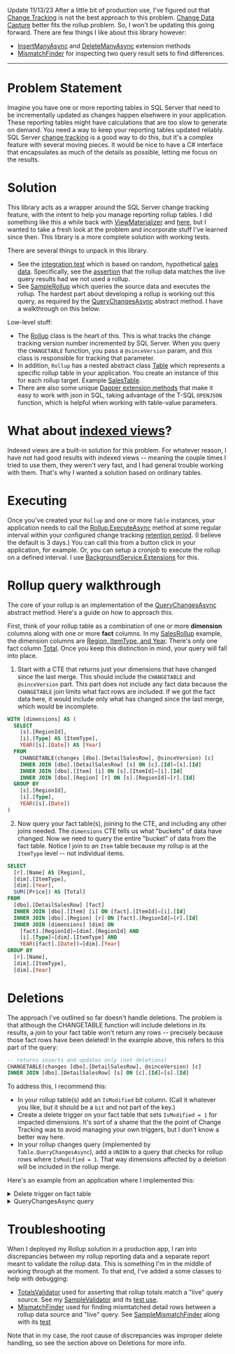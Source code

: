 Update 11/13/23
After a little bit of production use, I've figured out that [Change Tracking](https://learn.microsoft.com/en-us/sql/relational-databases/track-changes/about-change-tracking-sql-server?view=sql-server-ver16) is not the best approach to this problem. [Change Data Capture](https://learn.microsoft.com/en-us/sql/relational-databases/track-changes/about-change-data-capture-sql-server?view=sql-server-ver16) better fits the rollup problem. So, I won't be updating this going forward. There are few things I like about this library however:
- [InsertManyAsync](https://github.com/adamfoneil/Rollup/blob/master/Rollup/Extensions/DbConnectionExtensions.cs#L30) and [DeleteManyAsync](https://github.com/adamfoneil/Rollup/blob/master/Rollup/Extensions/DbConnectionExtensions.cs#L12) extension methods
- [MismatchFinder](https://github.com/adamfoneil/Rollup/blob/master/Rollup/MismatchFinder.cs) for inspecting two query result sets to find differences.

---

# Problem Statement
Imagine you have one or more reporting tables in SQL Server that need to be incrementally updated as changes happen elsehwere in your application. These reporting tables might have calculations that are too slow to generate on demand. You need a way to keep your reporting tables updated reliably. SQL Server [change tracking](https://learn.microsoft.com/en-us/sql/relational-databases/track-changes/about-change-tracking-sql-server?view=sql-server-ver16) is a good way to do this, but it's a complex feature with several moving pieces. It would be nice to have a C# interface that encapsulates as much of the details as possible, letting me focus on the results.

# Solution
This library acts as a wrapper around the SQL Server change tracking feature, with the intent to help you manage reporting rollup tables. I did something like this a while back with [ViewMaterializer](https://github.com/adamfoneil/ViewMaterializer) and [here](https://github.com/adamfoneil/SqlServerUtil/wiki/Using-ViewMaterializer), but I wanted to take a fresh look at the problem and incorporate stuff I've learned since then. This library is a more complete solution with working tests.

There are several things to unpack in this library.
- See the [integration test](https://github.com/adamfoneil/Rollup/blob/master/Rollup.Tests/Integration.cs) which is based on random, hypothetical [sales data](https://github.com/adamfoneil/Rollup/blob/master/Rollup.Tests/Entities/DetailSalesRow.cs). Specifically, see the [assertion](https://github.com/adamfoneil/Rollup/blob/master/Rollup.Tests/Integration.cs#L72) that the rollup data matches the live query results had we not used a rollup.
- See [SampleRollup](https://github.com/adamfoneil/Rollup/blob/master/Rollup.Tests/SampleRollup.cs) which queries the source data and executes the rollup. The hardest part about developing a rollup is working out this query, as required by the [QueryChangesAsync](https://github.com/adamfoneil/Rollup/blob/master/Rollup/Rollup.cs#L74) abstract method. I have a walkthrough on this below.

Low-level stuff:
- The [Rollup](https://github.com/adamfoneil/Rollup/blob/master/Rollup/Rollup.cs) class is the heart of this. This is what tracks the change tracking version number incremented by SQL Server. When you query the `CHANGETABLE` function, you pass a `@sinceVersion` param, and this class is responsible for tracking that parameter.
- In addition, `Rollup` has a nested abstract class [Table](https://github.com/adamfoneil/Rollup/blob/master/Rollup/Rollup.cs#L79) which represents a specific rollup table in your application. You create an instance of this for each rollup target. Example [SalesTable](https://github.com/adamfoneil/Rollup/blob/master/Rollup.Tests/SampleRollup.cs#L26).
- There are also some unique [Dapper extension methods](https://github.com/adamfoneil/Rollup/blob/master/Rollup/Extensions/DbConnectionExtensions.cs) that make it easy to work with json in SQL, taking advantage of the T-SQL `OPENJSON` function, which is helpful when working with table-value parameters.

# What about [indexed views](https://learn.microsoft.com/en-us/sql/relational-databases/views/create-indexed-views?view=sql-server-ver16)?
Indexed views are a built-in solution for this problem. For whatever reason, I have not had good results with indexed views -- meaning the couple times I tried to use them, they weren't very fast, and I had general trouble working with them. That's why I wanted a solution based on ordinary tables.

# Executing
Once you've created your `Rollup` and one or more `Table` instances, your application needs to call the [Rollup.ExecuteAsync](https://github.com/adamfoneil/Rollup/blob/master/Rollup/Rollup.cs#L30) method at some regular interval within your configured change tracking [retention period](https://learn.microsoft.com/en-us/sql/relational-databases/track-changes/about-change-tracking-sql-server?view=sql-server-ver16#change-tracking-cleanup). (I believe the default is 3 days.) You can call this from a button click in your application, for example. Or, you can setup a cronjob to execute the rollup on a defined interval. I use [BackgroundService.Extensions](https://github.com/adamfoneil/BackgroundService.Extensions) for this.

# Rollup query walkthrough
The core of your rollup is an implementation of the [QueryChangesAsync](https://github.com/adamfoneil/Rollup/blob/master/Rollup/Rollup.cs#L85) abstract method. Here's a guide on how to approach this.

First, think of your rollup table as a combination of one or more **dimension** columns along with one or more **fact** columns. In my [SalesRollup](https://github.com/adamfoneil/Rollup/blob/master/Rollup.Tests/Entities/SalesRollup.cs) example, the dimension columns are [Region, ItemType, and Year](https://github.com/adamfoneil/Rollup/blob/master/Rollup.Tests/Entities/SalesRollup.cs#L6-L8). There's only one fact column [Total](https://github.com/adamfoneil/Rollup/blob/master/Rollup.Tests/Entities/SalesRollup.cs#L12). Once you keep this distinction in mind, your query will fall into place.

1. Start with a CTE that returns just your dimensions that have changed since the last merge. This should include the `CHANGETABLE` and `@sinceVersion` part. This part does not include any fact data because the `CHANGETABLE` join limits what fact rows are included. If we got the fact data here, it would include only what has changed since the last merge, which would be incomplete.

```sql
WITH [dimensions] AS (
  SELECT
    [s].[RegionId],
    [i].[Type] AS [ItemType],						
    YEAR([s].[Date]) AS [Year]
  FROM
    CHANGETABLE(changes [dbo].[DetailSalesRow], @sinceVersion) [c]
    INNER JOIN [dbo].[DetailSalesRow] [s] ON [c].[Id]=[s].[Id]
    INNER JOIN [dbo].[Item] [i] ON [s].[ItemId]=[i].[Id]
    INNER JOIN [dbo].[Region] [r] ON [s].[RegionId]=[r].[Id]
  GROUP BY
    [s].[RegionId],
    [i].[Type],
    YEAR([s].[Date])
) 
```
2. Now query your fact table(s), joining to the CTE, and including any other joins needed. The `dimensions` CTE tells us what "buckets" of data have changed. Now we need to query the entire "bucket" of data from the fact table. Notice I join to an `Item` table because my rollup is at the `ItemType` level -- not individual items.

```sql
SELECT
  [r].[Name] AS [Region],
  [dim].[ItemType],
  [dim].[Year],
  SUM([Price]) AS [Total]
FROM
  [dbo].[DetailSalesRow] [fact]
  INNER JOIN [dbo].[Item] [i] ON [fact].[ItemId]=[i].[Id]
  INNER JOIN [dbo].[Region] [r] ON [fact].[RegionId]=[r].[Id]
  INNER JOIN [dimensions] [dim] ON
    [fact].[RegionId]=[dim].[RegionId] AND
    [i].[Type]=[dim].[ItemType] AND
    YEAR([fact].[Date])=[dim].[Year]
GROUP BY
  [r].[Name],
  [dim].[ItemType],
  [dim].[Year]
```

# Deletions
The approach I've outlined so far doesn't handle deletions. The problem is that although the CHANGETABLE function will include deletions in its results, a join to your fact table won't return any rows -- precisely because those fact rows have been deleted! In the example above, this refers to this part of the query:

```sql
-- returns inserts and updates only (not deletions)
CHANGETABLE(changes [dbo].[DetailSalesRow], @sinceVersion) [c]
INNER JOIN [dbo].[DetailSalesRow] [s] ON [c].[Id]=[s].[Id]
```

To address this, I recommend this:
- In your rollup table(s) add an `IsModified` bit column. (Call it whatever you like, but it should be a `bit` and not part of the key.)
- Create a delete trigger on your fact table that sets `IsModified = 1` for impacted dimensions. It's sort of a shame that the the point of Change Tracking was to avoid managing your own triggers, but I don't know a better way here.
- In your rollup changes query (implemented by `Table.QueryChangesAsync`), add a `UNION` to a query that checks for rollup rows where `IsModified = 1`. That way dimensions affected by a deletion will be included in the rollup merge.

Here's an example from an application where I implemented this:

<details>
  <summary>Delete trigger on fact table</summary>

```sql
ALTER TRIGGER [dbo].[TR_Transaction_Delete] ON [dbo].[Transaction]
FOR DELETE
AS
UPDATE [rev] SET
    [IsModified]=1
FROM
    [deleted] [del]
    LEFT JOIN [dbo].[VolumeClient] [vc] ON [del].[ClientId] = [vc].[ClientId]
    INNER JOIN [report].[Revenue] [rev] ON 
        [del].[ClinicId] = [rev].[ClinicId] AND
        [del].[Date] = [rev].[Date] AND
        CASE WHEN [vc].[Id] IS NULL THEN 0 ELSE 1 END = [rev].[ClientType]
```

</details>

<details>
  <summary>QueryChangesAsync query</summary>
  
  ```sql
-- this top query picks up inserts and updates
WITH [dimensions] AS (
    SELECT
        [txn].[ClinicId],
        [txn].[Date],
        CASE WHEN [vc].[Id] IS NOT NULL THEN 1 ELSE 0 END AS [ClientType]
    FROM
        CHANGETABLE(changes [dbo].[Transaction], @sinceVersion) [c]
        INNER JOIN [dbo].[Transaction] [txn] ON [c].[Id] = [txn].[Id]
        LEFT JOIN [dbo].[VolumeClient] [vc] ON [txn].[ClientId] = [vc].[ClientId]
        INNER JOIN [app].[TransactionType] [tt] ON [txn].[TypeId] = [tt].[Id]
    WHERE
        [tt].[DepositMultiplier]<>0
    GROUP BY
        [txn].[ClinicId],
        [txn].[Date],
        CASE WHEN [vc].[Id] IS NOT NULL THEN 1 ELSE 0 END
) SELECT
    [dims].[ClinicId],
    [dims].[Date],
    [dims].[ClientType],
    SUM([txn].[Amount]*[tt].[DepositMultiplier]) AS [Amount]
FROM
    [dbo].[Transaction] [txn]
    LEFT JOIN [dbo].[VolumeClient] [vc] ON [txn].[ClientId] = [vc].[ClientId]
    INNER JOIN [app].[TransactionType] [tt] ON [txn].[TypeId] = [tt].[Id]
    INNER JOIN [dimensions] [dims] ON            
        [dims].[ClinicId] = [txn].[ClinicId] AND
        [dims].[Date] = [txn].[Date] AND
        [dims].[ClientType] = CASE WHEN [vc].[Id] IS NOT NULL THEN 1 ELSE 0 END
WHERE
    [tt].[DepositMultiplier]<>0
GROUP BY
    [dims].[ClinicId],
    [dims].[Date],
    [dims].[ClientType]

UNION

-- this query picks up deletions
SELECT
    [rev].[ClinicId],
    [rev].[Date],
    [rev].[ClientType],	
    COALESCE([t].[NetAmount], 0) AS [Amount]
FROM
    [report].[Revenue] [rev]
    LEFT JOIN (
        SELECT
            [txn].[ClinicId],
            [txn].[Date],
            CASE WHEN [vc].[Id] IS NOT NULL THEN 1 ELSE 0 END AS [ClientType],
            SUM([txn].[Amount]*[tt].[DepositMultiplier]) AS [NetAmount]
        FROM
            [dbo].[Transaction] [txn]
            INNER JOIN [app].[TransactionType] [tt] ON [txn].[TypeId]=[tt].[Id]
            LEFT JOIN [dbo].[VolumeClient] [vc] ON [txn].[ClientId]=[vc].[ClientId]
        WHERE
            [tt].[DepositMultiplier]<>0
        GROUP BY
            [txn].[ClinicId],
            [txn].[Date],
            CASE WHEN [vc].[Id] IS NOT NULL THEN 1 ELSE 0 END
    ) [t] ON
        [rev].[ClinicId]=[t].[ClinicId] AND
        [rev].[ClientType]=[t].[ClientType] AND
        [rev].[Date]=[t].[Date]
WHERE
    [rev].[IsModified]=1
```

</details>


# Troubleshooting
When I deployed my Rollup solution in a production app, I ran into discrepancies between my rollup reporting data and a separate report meant to validate the rollup data. This is something I'm in the middle of working through at the moment. To that end, I've added a some classes to help with debugging:
- [TotalsValidator](https://github.com/adamfoneil/Rollup/blob/master/Rollup/TotalsValidator.cs) used for asserting that rollup totals match a "live" query source. See my [SampleValidator](https://github.com/adamfoneil/Rollup/blob/master/Rollup.Tests/SampleValidator.cs) and its [test use](https://github.com/adamfoneil/Rollup/blob/master/Rollup.Tests/Integration.cs#L73-L75).
- [MismatchFinder](https://github.com/adamfoneil/Rollup/blob/master/Rollup/MismatchFinder.cs) used for finding mismtatched detail rows between a rollup data source and "live" query. See [SampleMismatchFinder](https://github.com/adamfoneil/Rollup/blob/master/Rollup.Tests/Mismatches.cs#L32) along with its [test](https://github.com/adamfoneil/Rollup/blob/master/Rollup.Tests/Mismatches.cs#L10)

Note that in my case, the root cause of discrepancies was improper delete handling, so see the section above on Deletions for more info.
